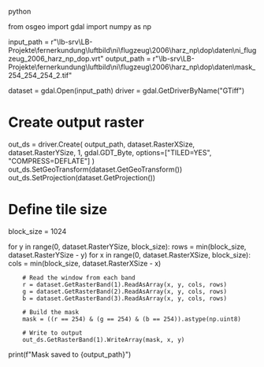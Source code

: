 python

from osgeo import gdal
import numpy as np

input_path = r"\\lb-srv\LB-Projekte\fernerkundung\luftbild\ni\flugzeug\2006\harz_np\dop\daten\ni_flugzeug_2006_harz_np_dop.vrt" 
output_path = r"\\lb-srv\LB-Projekte\fernerkundung\luftbild\ni\flugzeug\2006\harz_np\dop\daten\mask_254_254_254_2.tif"

dataset = gdal.Open(input_path)
driver = gdal.GetDriverByName("GTiff")

# Create output raster
out_ds = driver.Create(
    output_path,
    dataset.RasterXSize,
    dataset.RasterYSize,
    1,
    gdal.GDT_Byte,
    options=["TILED=YES", "COMPRESS=DEFLATE"]
)
out_ds.SetGeoTransform(dataset.GetGeoTransform())
out_ds.SetProjection(dataset.GetProjection())

# Define tile size
block_size = 1024

for y in range(0, dataset.RasterYSize, block_size):
    rows = min(block_size, dataset.RasterYSize - y)
    for x in range(0, dataset.RasterXSize, block_size):
        cols = min(block_size, dataset.RasterXSize - x)

        # Read the window from each band
        r = dataset.GetRasterBand(1).ReadAsArray(x, y, cols, rows)
        g = dataset.GetRasterBand(2).ReadAsArray(x, y, cols, rows)
        b = dataset.GetRasterBand(3).ReadAsArray(x, y, cols, rows)

        # Build the mask
        mask = ((r == 254) & (g == 254) & (b == 254)).astype(np.uint8)

        # Write to output
        out_ds.GetRasterBand(1).WriteArray(mask, x, y)

print(f"Mask saved to {output_path}")
